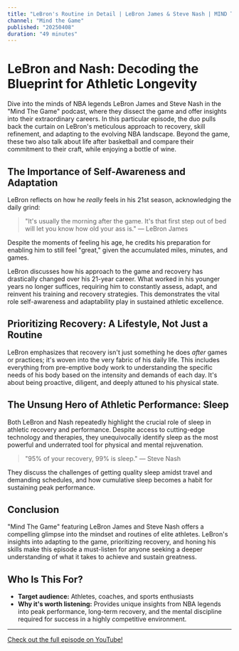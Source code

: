 ```yaml
---
title: "LeBron's Routine in Detail | LeBron James & Steve Nash | MIND THE GAME"
channel: "Mind the Game"
published: "20250408"
duration: "49 minutes"
---
```


# LeBron and Nash: Decoding the Blueprint for Athletic Longevity

Dive into the minds of NBA legends LeBron James and Steve Nash in the "Mind The Game" podcast, where they dissect the game and offer insights into their extraordinary careers. In this particular episode, the duo pulls back the curtain on LeBron's meticulous approach to recovery, skill refinement, and adapting to the evolving NBA landscape. Beyond the game, these two also talk about life after basketball and compare their commitment to their craft, while enjoying a bottle of wine.

## The Importance of Self-Awareness and Adaptation

LeBron reflects on how he *really* feels in his 21st season, acknowledging the daily grind:

> "It's usually the morning after the game. It's that first step out of bed will let you know how old your ass is." — LeBron James

Despite the moments of feeling his age, he credits his preparation for enabling him to still feel "great," given the accumulated miles, minutes, and games.

LeBron discusses how his approach to the game and recovery has drastically changed over his 21-year career. What worked in his younger years no longer suffices, requiring him to constantly assess, adapt, and reinvent his training and recovery strategies.  This demonstrates the vital role self-awareness and adaptability play in sustained athletic excellence.

## Prioritizing Recovery: A Lifestyle, Not Just a Routine

LeBron emphasizes that recovery isn't just something he does *after* games or practices; it's woven into the very fabric of his daily life. This includes everything from pre-emptive body work to understanding the specific needs of his body based on the intensity and demands of each day. It's about being proactive, diligent, and deeply attuned to his physical state.

## The Unsung Hero of Athletic Performance: Sleep

Both LeBron and Nash repeatedly highlight the crucial role of sleep in athletic recovery and performance. Despite access to cutting-edge technology and therapies, they unequivocally identify sleep as the most powerful and underrated tool for physical and mental rejuvenation.

> "95% of your recovery, 99% is sleep." — Steve Nash

They discuss the challenges of getting quality sleep amidst travel and demanding schedules, and how cumulative sleep becomes a habit for sustaining peak performance.

## Conclusion

"Mind The Game" featuring LeBron James and Steve Nash offers a compelling glimpse into the mindset and routines of elite athletes. LeBron's insights into adapting to the game, prioritizing recovery, and honing his skills make this episode a must-listen for anyone seeking a deeper understanding of what it takes to achieve and sustain greatness.

## Who Is This For?

*   **Target audience:** Athletes, coaches, and sports enthusiasts
*   **Why it's worth listening:** Provides unique insights from NBA legends into peak performance, long-term recovery, and the mental discipline required for success in a highly competitive environment.

---

<a href="https://www.youtube.com/watch?v=pV8s29X33pk" target="_blank">Check out the full episode on YouTube!</a>
        